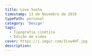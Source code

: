 ```yaml
---
title: Love Sasha
timestamp: 13 de Novembro de 2019
typePath: personal
category: 'Design'
tags:
  - Tipografia cinética
  - Edição de video
cover: https://i.imgur.com/ILvw4HT.jpg
description:
---
```

